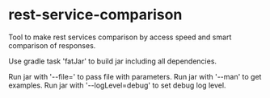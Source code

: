 # rest-service-comparison
Tool to make rest services comparison by access speed and smart comparison of responses.

Use gradle task 'fatJar' to build jar including all dependencies.

Run jar with '--file=<filename>' to pass file with parameters.
Run jar with '--man' to get examples.
Run jar with '--logLevel=debug' to set debug log level.

